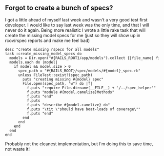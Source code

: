 Forgot to create a bunch of specs?
---
<p>I got a little ahead of myself last week and wasn't a very good test first developer. I would like to say last week was the only time, and that I will never do it again. Being more realistic I wrote a little rake task that will create the missing model specs for me (just so they will show up in rcov/rspec reports and make me feel bad)</p>
<code><pre>
desc "create missing rspecs for all models"
task :create_missing_model_specs do
  models = Dir.open("#{RAILS_ROOT}/app/models").collect {|file_name| file_name.split('.')[0] }
  models.each do |model|
    if model && model.size > 0
      spec_path = "#{RAILS_ROOT}/spec/models/#{model}_spec.rb"
      unless FileTest::exist?(spec_path)
        puts "creating missing #{model} spec"
        File.open(spec_path, "w") do |f|
          f.puts "require File.dirname(__FILE__) + '/../spec_helper'"
          f.puts "module #{model.camelize}Methods"
          f.puts "end"
          f.puts
          f.puts "describe #{model.camelize} do"
          f.puts "\tit \"should have boat-loads of coverage\""
          f.puts "end"
        end
      end
    end
  end
end
</pre></code>
<p>Probably not the cleanest implementation, but I'm doing this to save time, not waste it!</p>
